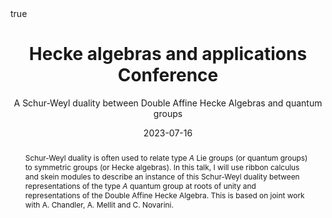 ﻿---
subtitle: A Schur-Weyl duality between Double Affine Hecke Algebras and quantum groups

title: "Hecke algebras and applications Conference"

event_url: https://indico.math.cnrs.fr/event/8713/

location: Spetses
address:

  city: 

  country: Greece

#summary: An example talk using Academic's Markdown slides feature.
abstract: Schur-Weyl duality is often used to relate type $A$ Lie groups (or quantum groups) to symmetric groups (or Hecke algebras). In this talk, I will use ribbon calculus and skein modules to describe an instance of this Schur-Weyl duality between representations of the type $A$ quantum group at roots of unity and representations of the Double Affine Hecke Algebra. This is based on joint work with A. Chandler, A. Mellit and C. Novarini.

# Talk start and end times.
#   End time can optionally be hidden by prefixing the line with `#`.
date: "2023-07-16"
#date_end: "2030-06-01T15:00:00Z"
all_day: true

# Schedule page publish date (NOT talk date).
publishDate: "2020-01-17"

authors: []
tags: []

# Is this a featured talk? (true/false)
featured: true

image:
  caption: 'Image credit: [**Unsplash**](https://unsplash.com/photos/bzdhc5b3Bxs)'
  focal_point: Right

links:
# - icon: twitter
#  icon_pack: fab
#  name: Follow
#  url: https://twitter.com/georgecushen
url_code: ""
url_pdf: ""
url_slides: ""
url_video: ""

# Markdown Slides (optional).
#   Associate this talk with Markdown slides.
#   Simply enter your slide deck's filename without extension.
#   E.g. `slides = "example-slides"` references `content/slides/example-slides.md`.
#   Otherwise, set `slides = ""`.
slides :

# Projects (optional).
#   Associate this post with one or more of your projects.
#   Simply enter your project's folder or file name without extension.
#   E.g. `projects = ["internal-project"]` references `content/project/deep-learning/index.md`.
#   Otherwise, set `projects = []`.
projects :

# Enable math on this page?
math: true
---

